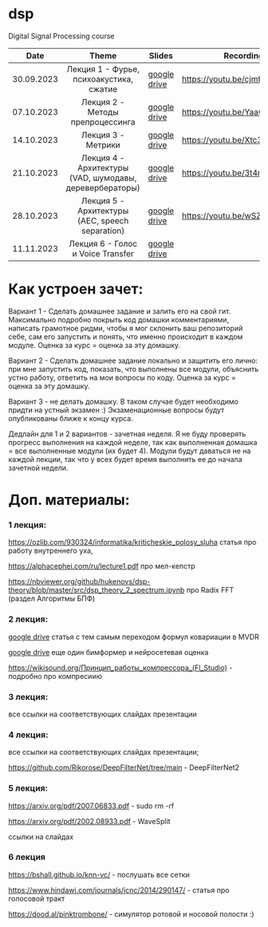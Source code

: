 # dsp
Digital Signal Processing course


| Date | Theme | Slides | Recording | Homework |
| --- |:---:| --- | --- | --- |
| 30.09.2023 | Лекция 1 - Фурье, психоакустика, сжатие| [google drive](https://docs.google.com/presentation/d/1-MTTRLxDWWN95thOqYWfardYY7H8LySP/edit?usp=sharing&ouid=116385375708859011313&rtpof=true&sd=true) | https://youtu.be/cjmfJ7U4C6Y | |
| 07.10.2023 | Лекция 2 - Методы препроцессинга | [google drive](https://docs.google.com/presentation/d/1-xe19Zp4qH1UU4dGTDYMKpfVVAEBMYTJ/edit?usp=sharing&ouid=116385375708859011313&rtpof=true&sd=true) | https://youtu.be/Yaa07rkIrpM | домашка/module1lecture2.md |
| 14.10.2023 | Лекция 3 - Метрики | [google drive](https://docs.google.com/presentation/d/1-CrCMpRoecLnFmC32aNWyd6lGVdWCtGn/edit?usp=sharing&ouid=116385375708859011313&rtpof=true&sd=true) | https://youtu.be/Xtc3KihnTQ4 | домашка/module2lecture3.md |
| 21.10.2023 | Лекция 4 - Архитектуры (VAD, шумодавы, деревербераторы) | [google drive](https://docs.google.com/presentation/d/1-10tCf77A1sWYCFEy6HpXR4TwPvw7rFo/edit?usp=share_link&ouid=116385375708859011313&rtpof=true&sd=true) | https://youtu.be/3t4nQn4LVzE | домашка/module3lecture4.md |
| 28.10.2023 | Лекция 5 - Архитектуры (AEC, speech separation) | [google drive](https://docs.google.com/presentation/d/1-10tCf77A1sWYCFEy6HpXR4TwPvw7rFo/edit?usp=share_link&ouid=116385375708859011313&rtpof=true&sd=true) | https://youtu.be/wSZKbmF3qNQ |   |
| 11.11.2023 | Лекция 6 - Голос и Voice Transfer | [google drive](https://docs.google.com/presentation/d/1-NCYG8_k2BtnCNYYFOab2OsZ9q9n6uxC/edit?usp=sharing&ouid=116385375708859011313&rtpof=true&sd=true) |  | домашка/module4lecture6.md |

# Как устроен зачет:
Вариант 1 - Сделать домашнее задание и залить его на свой гит. Максимально подробно покрыть код домашки комментариями, написать грамотное ридми, чтобы я мог склонить ваш репозиторий себе, сам его запустить и понять, что именно происходит в каждом модуле. Оценка за курс = оценка за эту домашку.

Вариант 2 - Сделать домашнее задание локально и защитить его лично: при мне запустить код, показать, что выполнены все модули, объяснить устно работу, ответить на мои вопросы по коду. Оценка за курс = оценка за эту домашку.

Вариант 3 - не делать домашку. В таком случае будет необходимо придти на устный экзамен :) Экзаменационные вопросы будут опубликованы ближе к концу курса.

Дедлайн для 1 и 2 вариантов - зачетная неделя. Я не буду проверять прогресс выполнения на каждой неделе, так как выполненная домашка = все выполненные модули (их будет 4). Модули будут даваться не на каждой лекции, так что у всех будет время выполнить ее до начала зачетной недели.

# Доп. материалы:

### 1 лекция: 

https://ozlib.com/930324/informatika/kriticheskie_polosy_sluha статья про работу внутреннего уха,

https://alphacephei.com/ru/lecture1.pdf про мел-кепстр

https://nbviewer.org/github/hukenovs/dsp-theory/blob/master/src/dsp_theory_2_spectrum.ipynb про Radix FFT (раздел Алгоритмы БПФ)

### 2 лекция:

[google drive](https://drive.google.com/file/d/1ZCVVsASj_LTQaZd8fu5QAYbiaX-IHZV-/view?usp=sharing) статья с тем самым переходом формул ковариации в MVDR

[google drive](https://drive.google.com/file/d/1ZEB2uWfgOQXjlov2ympsiEmKbp1zXkmJ/view?usp=sharing) еще один бимформер и нейросетевая оценка

https://wikisound.org/Принцип_работы_компрессора_(Fl_Studio) - подробно про компресиию

### 3 лекция:

все ссылки на соответствующих слайдах презентации 

### 4 лекция:

все ссылки на соответствующих слайдах презентации;

https://github.com/Rikorose/DeepFilterNet/tree/main - DeepFilterNet2

### 5 лекция:

https://arxiv.org/pdf/2007.06833.pdf - sudo rm -rf

https://arxiv.org/pdf/2002.08933.pdf - WaveSplit

ссылки на слайдах

### 6 лекция

https://bshall.github.io/knn-vc/ - послушать все сетки 

https://www.hindawi.com/journals/jcnc/2014/290147/ - статья про голосовой тракт 

https://dood.al/pinktrombone/ - симулятор ротовой и носовой полости :)




